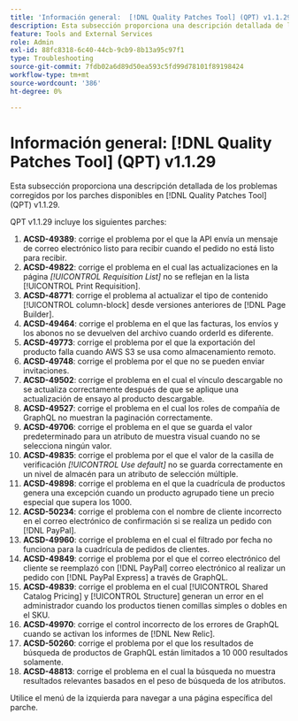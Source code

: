 ```yaml
---
title: 'Información general:  [!DNL Quality Patches Tool] (QPT) v1.1.29'
description: Esta subsección proporciona una descripción detallada de los problemas corregidos por los parches disponibles en  [!DNL Quality Patches Tool] (QPT) v1.1.29.
feature: Tools and External Services
role: Admin
exl-id: 88fc8318-6c40-44cb-9cb9-8b13a95c97f1
type: Troubleshooting
source-git-commit: 7fdb02a6d89d50ea593c5fd99d78101f89198424
workflow-type: tm+mt
source-wordcount: '386'
ht-degree: 0%

---
```


# Información general: [!DNL Quality Patches Tool] (QPT) v1.1.29

Esta subsección proporciona una descripción detallada de los problemas corregidos por los parches disponibles en [!DNL Quality Patches Tool] (QPT) v1.1.29.

QPT v1.1.29 incluye los siguientes parches:

1. **ACSD-49389**: corrige el problema por el que la API envía un mensaje de correo electrónico listo para recibir cuando el pedido no está listo para recibir.
1. **ACSD-49822**: corrige el problema en el cual las actualizaciones en la página *[!UICONTROL Requisition List]* no se reflejan en la lista [!UICONTROL Print Requisition].
1. **ACSD-48771**: corrige el problema al actualizar el tipo de contenido [!UICONTROL column-block] desde versiones anteriores de [!DNL Page Builder].
1. **ACSD-49464**: corrige el problema en el que las facturas, los envíos y los abonos no se devuelven del archivo cuando orderId es diferente.
1. **ACSD-49773**: corrige el problema por el que la exportación del producto falla cuando AWS S3 se usa como almacenamiento remoto.
1. **ACSD-49748**: corrige el problema por el que no se pueden enviar invitaciones.
1. **ACSD-49502**: corrige el problema en el cual el vínculo descargable no se actualiza correctamente después de que se aplique una actualización de ensayo al producto descargable.
1. **ACSD-49527**: corrige el problema en el cual los roles de compañía de GraphQL no muestran la paginación correctamente.
1. **ACSD-49706**: corrige el problema en el que se guarda el valor predeterminado para un atributo de muestra visual cuando no se selecciona ningún valor.
1. **ACSD-49835**: corrige el problema por el que el valor de la casilla de verificación *[!UICONTROL Use default]* no se guarda correctamente en un nivel de almacén para un atributo de selección múltiple.
1. **ACSD-49898**: corrige el problema en el que la cuadrícula de productos genera una excepción cuando un producto agrupado tiene un precio especial que supera los 1000.
1. **ACSD-50234**: corrige el problema con el nombre de cliente incorrecto en el correo electrónico de confirmación si se realiza un pedido con [!DNL PayPal].
1. **ACSD-49960**: corrige el problema en el cual el filtrado por fecha no funciona para la cuadrícula de pedidos de clientes.
1. **ACSD-49849**: corrige el problema por el que el correo electrónico del cliente se reemplazó con [!DNL PayPal] correo electrónico al realizar un pedido con [!DNL PayPal Express] a través de GraphQL.
1. **ACSD-49839**: corrige el problema en el cual [!UICONTROL Shared Catalog Pricing] y [!UICONTROL Structure] generan un error en el administrador cuando los productos tienen comillas simples o dobles en el SKU.
1. **ACSD-49970**: corrige el control incorrecto de los errores de GraphQL cuando se activan los informes de [!DNL New Relic].
1. **ACSD-50260**: corrige el problema por el que los resultados de búsqueda de productos de GraphQL están limitados a 10 000 resultados solamente.
1. **ACSD-48813**: corrige el problema en el cual la búsqueda no muestra resultados relevantes basados en el peso de búsqueda de los atributos.

Utilice el menú de la izquierda para navegar a una página específica del parche.
